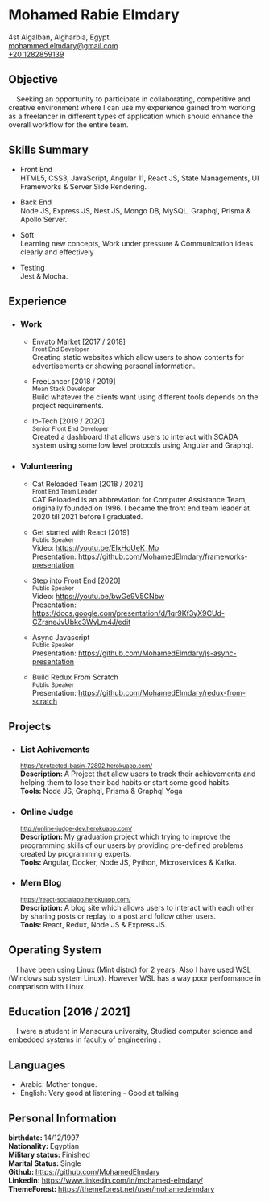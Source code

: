 # Mohamed Rabie Elmdary

4st Algalban, Algharbia, Egypt.  
<a href="mailto:mohammed.elmdary@gmail.com" target="_blank">
mohammed.elmdary@gmail.com  
</a>
<a href="tel:01282859139" target="_blank">
+20 1282859139
</a>

## Objective

&nbsp;&nbsp;&nbsp;&nbsp;Seeking an opportunity to participate in collaborating, competitive and creative environment where I can use my experience gained from working as a
freelancer in different types of application which should enhance the overall
workflow for the entire team.

## Skills Summary

-   Front End  
    HTML5, CSS3, JavaScript, Angular 11, React JS, State Managements, UI Frameworks & Server Side Rendering.

-   Back End  
    Node JS, Express JS, Nest JS, Mongo DB, MySQL, Graphql, Prisma & Apollo Server.

-   Soft  
    Learning new concepts, Work under pressure & Communication ideas clearly and effectively

-   Testing  
    Jest & Mocha.

## Experience

-   ### Work

    -   Envato Market [2017 / 2018]  
        <sup>Front End Developer</sup>  
        Creating static websites which allow users to show contents for advertisements or showing personal information.

    -   FreeLancer [2018 / 2019]  
        <sup>Mean Stack Developer</sup>  
        Build whatever the clients want using different tools depends on the project requirements.

    -   Io-Tech [2019 / 2020]  
        <sup>Senior Front End Developer</sup>  
        Created a dashboard that allows users to interact with SCADA system using some low level protocols using Angular and Graphql.

-   ### Volunteering

    -   Cat Reloaded Team [2018 / 2021]  
        <sup>Front End Team Leader</sup>  
        CAT Reloaded is an abbreviation for Computer Assistance Team, originally founded on 1996. I became the front end team leader at 2020 till 2021 before I graduated.

    -   Get started with React [2019]  
        <sup>Public Speaker</sup>  
        Video: <a href="https://youtu.be/EIxHoUeK_Mo" target="_blank">
        https://youtu.be/EIxHoUeK_Mo
        </a>  
        Presentation: <a href="https://github.com/MohamedElmdary/frameworks-presentation" target="_blank">
        https://github.com/MohamedElmdary/frameworks-presentation
        </a>

    -   Step into Front End [2020]  
        <sup>Public Speaker</sup>  
        Video: <a href="https://youtu.be/bwGe9V5CNbw" target="_blank">
        https://youtu.be/bwGe9V5CNbw
        </a>  
        Presentation: <a href="https://docs.google.com/presentation/d/1qr9Kf3yX9CUd-CZrsneJvUbkc3WyLm4J/edit" target="_blank">
        https://docs.google.com/presentation/d/1qr9Kf3yX9CUd-CZrsneJvUbkc3WyLm4J/edit
        </a>

    -   Async Javascript  
        <sup>Public Speaker</sup>  
        Presentation: <a href="https://github.com/MohamedElmdary/js-async-presentation" target="_blank">
        https://github.com/MohamedElmdary/js-async-presentation
        </a>

    -   Build Redux From Scratch  
        <sup>Public Speaker</sup>  
        Presentation: <a href="https://github.com/MohamedElmdary/redux-from-scratch" target="_blank">
        https://github.com/MohamedElmdary/redux-from-scratch
        </a>

## Projects

-   ### List Achivements

    <sup><a href="https://protected-basin-72892.herokuapp.com/" target="_blank">
    https://protected-basin-72892.herokuapp.com/
    </a></sup>  
     <strong>Description: </strong>A Project that allow users to track their achievements and helping them to lose their bad habits or start some good habits.  
    <strong>Tools: </strong>Node JS, Graphql, Prisma & Graphql Yoga

-   ### Online Judge

    <sup><a href="http://online-judge-dev.herokuapp.com/" target="_blank">http://online-judge-dev.herokuapp.com/</a></sup>  
     <strong>Description: </strong>My graduation project which trying to improve the programming skills of our users by providing pre-defined problems created by programming experts.  
    <strong>Tools: </strong> Angular, Docker, Node JS, Python, Microservices & Kafka.

-   ### Mern Blog

    <sup><a href="https://react-socialapp.herokuapp.com/" target="_blank">https://react-socialapp.herokuapp.com/</a></sup>  
     <strong>Description: </strong>A blog site which allows users to interact with each other by sharing posts or replay to a post and follow other users.  
    <strong>Tools: </strong> React, Redux, Node JS & Express JS.

## Operating System

&nbsp;&nbsp;&nbsp;&nbsp;I have been using Linux (Mint distro) for 2 years. Also I have used WSL
(Windows sub system Linux). However WSL has a way poor performance in
comparison with Linux.

## Education [2016 / 2021]

&nbsp;&nbsp;&nbsp;&nbsp;I were a student in Mansoura university, Studied computer science and
embedded systems in faculty of engineering .

## Languages

-   Arabic: Mother tongue.
-   English: Very good at listening - Good at talking

## Personal Information

<strong>birthdate: </strong>14/12/1997  
<strong>Nationality: </strong>Egyptian  
<strong>Military status: </strong>Finished  
<strong>Marital Status: </strong>Single  
<strong>Github: </strong><a href="https://github.com/MohamedElmdary" target="_blank">https://github.com/MohamedElmdary</a>  
<strong>Linkedin: </strong><a href="https://www.linkedin.com/in/mohamed-elmdary/" target="_blank">https://www.linkedin.com/in/mohamed-elmdary/</a>  
<strong>ThemeForest: </strong><a href="https://themeforest.net/user/mohamedelmdary" target="_blank">https://themeforest.net/user/mohamedelmdary</a>
